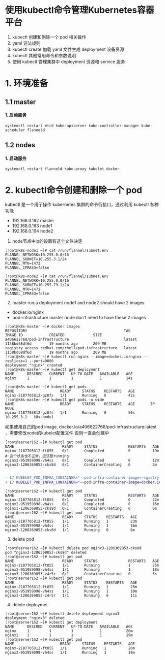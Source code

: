 # 使用kubectl命令管理Kubernetes容器平台

1. kubectl 创建和删除一个 pod 相关操作
3. yaml 诧法规则
4. kubectl create 加载 yaml 文件生成 deployment 设备资源
5. kubectl 其他常用命令和参数说明
6. 使用 kubectl 管理集群中 deployment 资源和 service 服务


# 1. 环境准备

## 1.1 master
#### 1. 启动服务
```systemctl restart etcd kube-apiserver kube-controller-manager kube-scheduler flanneld```
## 1.2 nodes
#### 1. 启动服务
```systemctl restart flanneld kube-proxy kubelet docker```




# 2. kubectl命令创建和删除一个 pod 
kubectl 是一个用亍操作 kubernetes 集群的命令行接口，通过利用 kubectl 各种功能

- 192.168.0.162 master
- 192.168.0.163 node1
- 192.168.0.164 node2





















1. node节点中ip的设置有这个文件决定
```
[root@k8s-node1 ~]# cat /run/flannel/subnet.env 
FLANNEL_NETWORK=10.255.0.0/16
FLANNEL_SUBNET=10.255.3.1/24
FLANNEL_MTU=1472
FLANNEL_IPMASQ=false
```
```
[root@k8s-node2 ~]# cat /run/flannel/subnet.env 
FLANNEL_NETWORK=10.255.0.0/16
FLANNEL_SUBNET=10.255.79.1/24
FLANNEL_MTU=1472
FLANNEL_IPMASQ=false
```
2. master run a deployment
node1 and node2 should have 2 images
  - docker.io/nginx
  - pod-infrastucture
master node don't need to have these 2 images

```
[root@k8s-master ~]# docker images
REPOSITORY                                            TAG                 IMAGE ID            CREATED             SIZE
a406622768/pod-infrastructure                         latest              1158bd68df6d        19 months ago       209 MB
registry.access.redhat.com/rhel7/pod-infrastructure   latest              1158bd68df6d        19 months ago       209 MB
[root@k8s-master ~]# kubectl run nginx --image=docker.io/nginx --replicas=1 --port=9000
deployment "nginx" created
[root@k8s-master ~]# kubectl get deployment 
NAME      DESIRED   CURRENT   UP-TO-DATE   AVAILABLE   AGE
nginx     1         1         1            1           14s

[root@k8s-master ~]# kubectl get pods
NAME                     READY     STATUS    RESTARTS   AGE
nginx-2187705812-gz0fs   1/1       Running   0          42s
[root@k8s-master ~]# kubectl get pods -o wide
NAME                     READY     STATUS    RESTARTS   AGE       IP           NODE
nginx-2187705812-gz0fs   1/1       Running   0          50s       10.255.3.2   k8s-node1
```

如果使用自己的pod image, docker.io/a406622768/pod-infrastructure:latest ，需要修改node的kubelet配置文件
否则一直会创建中
```
[root@server162 ~]# kubectl get pod
NAME                      READY     STATUS              RESTARTS   AGE
nginx-2187705812-ft855    0/1       Completed           0          19m      # 这个状态也不正常，应该是running
nginx2-951959098-vh4ss    0/1       Completed           0          12m
nginx3-1206369853-cks8d   0/1       ContainerCreating   0          2m
```
```diff

- 17 KUBELET_POD_INFRA_CONTAINER="--pod-infra-container-image=registry.access.redhat.com/rhel7/pod-infrastructure:latest"
+ 17 KUBELET_POD_INFRA_CONTAINER="--pod-infra-container-image=docker.io/a406622768/pod-infrastructure:latest" 
```
```
[root@server162 ~]# kubectl get pod
NAME                      READY     STATUS              RESTARTS   AGE
nginx-2187705812-ft855    0/1       Completed           0          22m
nginx2-951959098-vh4ss    0/1       Completed           0          16m
nginx3-1206369853-cks8d   0/1       ContainerCreating   0          6m
[root@server162 ~]# kubectl get pod
NAME                      READY     STATUS    RESTARTS   AGE
nginx-2187705812-ft855    1/1       Running   1          23m
nginx2-951959098-vh4ss    1/1       Running   1          16m
nginx3-1206369853-cks8d   1/1       Running   0          6m
```
3. delete pod
```
[root@server162 ~]# kubectl delete pod nginx3-1206369853-cks8d
pod "nginx3-1206369853-cks8d" deleted
[root@server162 ~]# kubectl get pod
NAME                      READY     STATUS              RESTARTS   AGE
nginx-2187705812-ft855    1/1       Running             1          25m
nginx2-951959098-vh4ss    1/1       Running             1          18m
nginx3-1206369853-z4r5r   0/1       ContainerCreating   0          3s
[root@server162 ~]# kubectl get pod
NAME                      READY     STATUS    RESTARTS   AGE
nginx-2187705812-ft855    1/1       Running   1          25m
nginx2-951959098-vh4ss    1/1       Running   1          18m
nginx3-1206369853-z4r5r   1/1       Running   0          11s
```
4. delete deploymet
```
[root@server162 ~]# kubectl delete deployment nginx3
deployment "nginx3" deleted
[root@server162 ~]# kubectl get deployment 
NAME      DESIRED   CURRENT   UP-TO-DATE   AVAILABLE   AGE
nginx     1         1         1            1           26m
nginx2    1         1         1            1           19m
[root@server162 ~]# kubectl get pod
NAME                     READY     STATUS    RESTARTS   AGE
nginx-2187705812-ft855   1/1       Running   1          26m
nginx2-951959098-vh4ss   1/1       Running   1          19m
```
